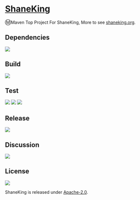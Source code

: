 # [ShaneKing][]
Ⓜ️Maven Top Project For ShaneKing, More to see [shaneking.org][].

## Dependencies
[![][versioneye img]][versioneye]

## Build
[![][travis img]][travis]

## Test
[![][codecov img]][codecov]
[![][codacy img]][codacy]
[![][saucelabs img]][saucelabs]

## Release
[![][mavenbadge img]][mavenbadge]

## Discussion
[![][gitter img]][gitter]

## License
[![][license img]][license]

ShaneKing is released under [Apache-2.0][].


[ShaneKing]: http://shaneking.org/
[shaneking.org]: http://shaneking.org/

[versioneye]:https://www.versioneye.com/user/projects/56f501b235630e0034fda335
[versioneye img]:https://www.versioneye.com/user/projects/56f501b235630e0034fda335/badge.svg

[travis]:https://travis-ci.org/ShaneKing/org.shaneking
[travis img]:https://secure.travis-ci.org/ShaneKing/org.shaneking.png

[codecov]:https://codecov.io/github/ShaneKing/org.shaneking?branch=mirror
[codecov img]:https://codecov.io/github/ShaneKing/org.shaneking/coverage.svg?branch=mirror
[codacy]:https://www.codacy.com/app/ShaneKing/org.shaneking
[codacy img]:https://api.codacy.com/project/badge/grade/e9a75be64b0443aab990e0d56d8ee425
[saucelabs]:https://saucelabs.com/u/ShaneKing
[saucelabs img]:https://saucelabs.com/browser-matrix/ShaneKing.svg

[mavenbadge]:http://search.maven.org/#search%7Cga%7C1%7Cg%3A%22org.shaneking%22%20AND%20a%3A%22org.shaneking%22
[mavenbadge img]:https://maven-badges.herokuapp.com/maven-central/org.shaneking/org.shaneking/badge.svg

[gitter]:https://gitter.im/ShaneKing/org.shaneking?utm_source=badge&utm_medium=badge&utm_campaign=pr-badge
[gitter img]:https://badges.gitter.im/Join%20Chat.svg

[Apache-2.0]: https://opensource.org/licenses/Apache-2.0
[license]:LICENSE
[license img]:https://img.shields.io/badge/License-Apache--2.0-blue.svg
